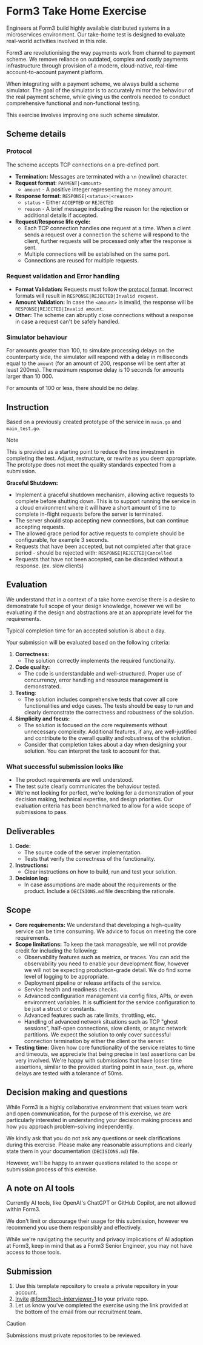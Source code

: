 # Form3 Take Home Exercise

Engineers at Form3 build highly available distributed systems in a microservices environment. Our
take-home test is designed to evaluate real-world activities involved in this role.

Form3 are revolutionising the way payments work from channel to payment scheme. We remove reliance
on outdated, complex and costly payments infrastructure through provision of a modern, cloud-native,
real-time account-to-account payment platform.

When integrating with a payment scheme, we always build a scheme simulator. The goal of the
simulator is to accurately mirror the behaviour of the real payment scheme, while giving us the
controls needed to conduct comprehensive functional and non-functional testing.

This exercise involves improving one such scheme simulator.

## Scheme details

### Protocol

The scheme accepts TCP connections on a pre-defined port.

- **Termination:** Messages are terminated with a `\n` (newline) character.
- **Request format**: `PAYMENT|<amount>`
    - `amount` - A positive integer representing the money amount.
- **Response format**: `RESPONSE|<status>|<reason>`
    - `status` - Either `ACCEPTED` or `REJECTED`
    - `reason` - A brief message indicating the reason for the rejection or additional details if
    accepted.
- **Request/Response life cycle:**
    - Each TCP connection handles one request at a time. When a client sends a request over a connection
    the scheme will respond to the client, further requests will be processed only after the response is sent.
    - Multiple connections will be established on the same port.
    - Connections are reused for multiple requests.

### Request validation and Error handling

 - **Format Validation:** Requests must follow the [protocol format](#protocol). Incorrect formats
 will result in `RESPONSE|REJECTED|Invalid request`.
 - **Amount Validation:** In case the `<amount>` is invalid, the response will be
 `RESPONSE|REJECTED|Invalid amount`.
 - **Other:** The scheme can abruptly close connections without a response in case a request can't be
   safely handled.

### Simulator behaviour

For amounts greater than 100, to simulate processing delays on the counterparty side, the simulator
will respond with a delay in milliseconds equal to the `amount` (for an amount of 200, response will
be sent after at least 200ms). The maximum response delay is 10 seconds for amounts larger than 10 000.

For amounts of 100 or less, there should be no delay.

## Instruction

Based on a previously created prototype of the service in `main.go` and `main_test.go`.

> [!NOTE]
> This is provided as a starting point to reduce the time investment in completing the test. Adjust,
> restructure, or rewrite as you deem appropriate. The prototype does not meet the quality
> standards expected from a submission.

**Graceful Shutdown:**
- Implement a graceful shutdown mechanism, allowing active requests to complete before shutting
  down. This is to support running the service in a cloud environment where it will have a short
amount of time to complete in-flight requests before the server is terminated.
- The server should stop accepting new connections, but can continue accepting requests.
- The allowed grace period for active requests to complete should be configurable, for example 3 seconds.
- Requests that have been accepted, but not completed after that grace period - should be rejected with: `RESPONSE|REJECTED|Cancelled`
- Requests that have not been accepted, can be discarded without a response. (ex. slow clients)

## Evaluation

We understand that in a context of a take home exercise there is a desire to demonstrate full scope
of your design knowledge, however we will be evaluating if the design and abstractions are at an appropriate level
for the requirements.

Typical completion time for an accepted solution is about a day.

Your submission will be evaluated based on the following criteria:
1. **Correctness:**
    - The solution correctly implements the required functionality.
2. **Code quality:**
    - The code is understandable and well-structured. Proper use of concurrency, error
    handling and resource management is demonstrated.
3. **Testing**:
    - The solution includes comprehensive tests that cover all core functionalities and edge cases.
      The tests should be easy to run and clearly demonstrate the correctness and robustness of the
      solution.
4. **Simplicity and focus:**
    - The solution is focused on the core requirements without unnecessary complexity. Additional
    features, if any, are well-justified and contribute to the overall quality and robustness of the
    solution.
    - Consider that completion takes about a day when designing your solution. You can interpret the
      task to account for that.

### What successful submission looks like

 - The product requirements are well understood.
 - The test suite clearly communicates the behaviour tested.
 - We're not looking for perfect, we're looking for a demonstration of your decision making,
 technical expertise, and design priorities. Our evaluation criteria has been benchmarked to allow
 for a wide scope of submissions to pass.

## Deliverables

1. **Code:**
    - The source code of the server implementation.
    - Tests that verify the correctness of the functionality.
2. **Instructions:**
    - Clear instructions on how to build, run and test your solution.
3. **Decision log:**
    - In case assumptions are made about the requirements or the product. Include a `DECISIONS.md`
    file describing the rationale.

## Scope

- **Core requirements:** We understand that developing a high-quality service can be time consuming.
We advice to focus on meeting the core requirements.
- **Scope limitations:** To keep the task manageable, we will not provide credit for including the
following:
    - Observability features such as metrics, or traces. You can add the observability you
    need to enable your development flow, however we will not be expecting production-grade detail.
    We do find some level of logging to be appropriate.
    - Deployment pipeline or release artifacts of the service.
    - Service health and readiness checks.
    - Advanced configuration management via config files, APIs, or even environment variables. It is
      sufficient for the service configuration to be just a struct or constants.
    - Advanced features such as rate limits, throttling, etc.
    - Handling of advanced network situations such as TCP "ghost sessions", half-open connections, slow clients,
      or async network partitions. We expect the solution to only cover successful connection
      termination by either the client or the server.
- **Testing time:** Given how core functionality of the service relates to time and timeouts, we
appreciate that being precise in test assertions can be very involved. We're happy with submissions
that have looser time assertions, similar to the provided starting point in `main_test.go`, where
delays are tested with a tolerance of 50ms.

## Decision making and questions

While Form3 is a highly collaborative environment that values team work and open communication, for
the purpose of this exercise, we are particularly interested in understanding your decision making
process and how you approach problem-solving independently.

We kindly ask that you do not ask any questions or seek clarifications during this exercise. Please
make any reasonable assumptions and clearly state them in your documentation (`DECISIONS.md`) file.

However, we'll be happy to answer questions related to the scope or submission process of this exercise.

## A note on AI tools

Currently AI tools, like OpenAI's ChatGPT or GitHub Copilot, are not allowed within Form3.

We don't limit or discourage their usage for this submission, however we recommend you use them responsibly and
effectively.

While we're navigating the security and privacy implications of AI adoption at Form3, keep in mind 
that as a Form3 Senior Engineer, you may not have access to those tools.

## Submission

1. Use this template repository to create a private repository in your account.
2. [Invite](https://help.github.com/en/articles/inviting-collaborators-to-a-personal-repository) [@form3tech-interviewer-1](https://github.com/form3tech-interviewer-1) to your private repo.
3. Let us know you've completed the exercise using the link provided at the bottom of the email from our recruitment team.

> [!CAUTION]
> Submissions must private repositories to be reviewed.
